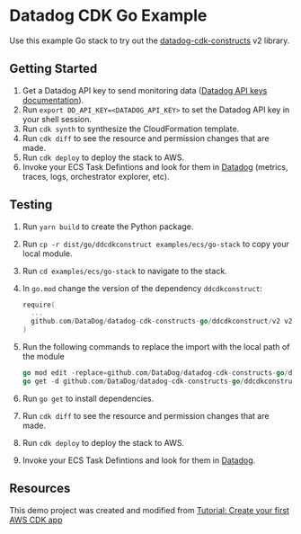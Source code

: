 # Datadog CDK Go Example

Use this example Go stack to try out the [datadog-cdk-constructs](https://github.com/DataDog/datadog-cdk-constructs) v2 library.

## Getting Started

1. Get a Datadog API key to send monitoring data ([Datadog API keys documentation](https://docs.datadoghq.com/account_management/api-app-keys/#add-an-api-key-or-client-token)).
1. Run `export DD_API_KEY=<DATADOG_API_KEY>` to set the Datadog API key in your shell session.
1. Run `cdk synth` to synthesize the CloudFormation template.
1. Run `cdk diff` to see the resource and permission changes that are made.
1. Run `cdk deploy` to deploy the stack to AWS.
1. Invoke your ECS Task Defintions and look for them in [Datadog](https://app.datadoghq.com/) (metrics, traces, logs, orchestrator explorer, etc).

## Testing

1. Run `yarn build` to create the Python package.
2. Run `cp -r dist/go/ddcdkconstruct examples/ecs/go-stack` to copy your local module.
3. Run `cd examples/ecs/go-stack` to navigate to the stack.
4. In `go.mod` change the version of the dependency `ddcdkconstruct`:

    ```go
    require(
      ...
      github.com/DataDog/datadog-cdk-constructs-go/ddcdkconstruct/v2 v2.0.0-unpublished
    )
    ```

5. Run the following commands to replace the import with the local path of the module

    ```go
    go mod edit -replace=github.com/DataDog/datadog-cdk-constructs-go/ddcdkconstruct/v2@v2.0.0-unpublished=./ddcdkconstruct
    go get -d github.com/DataDog/datadog-cdk-constructs-go/ddcdkconstruct/v2@v2.0.0-unpublished
    ```

6. Run `go get` to install dependencies.
7. Run `cdk diff` to see the resource and permission changes that are made.
8. Run `cdk deploy` to deploy the stack to AWS.
9. Invoke your ECS Task Defintions and look for them in [Datadog](https://app.datadoghq.com/).

## Resources

This demo project was created and modified from [Tutorial: Create your first AWS CDK app](https://docs.aws.amazon.com/cdk/v2/guide/hello_world.html)
